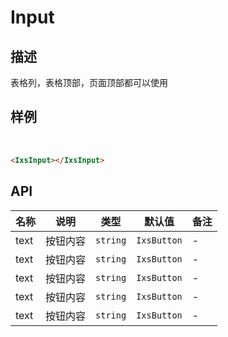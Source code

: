 # Input

## 描述

表格列，表格顶部，页面顶部都可以使用

## 样例

<br />
<IxsInput></IxsInput>

```html
<IxsInput></IxsInput>
```

## API

| 名称 | 说明     | 类型     | 默认值      | 备注 |
| ---- | -------- | -------- | ----------- | ---- |
| text | 按钮内容 | `string` | `IxsButton` | -    |
| text | 按钮内容 | `string` | `IxsButton` | -    |
| text | 按钮内容 | `string` | `IxsButton` | -    |
| text | 按钮内容 | `string` | `IxsButton` | -    |
| text | 按钮内容 | `string` | `IxsButton` | -    |
